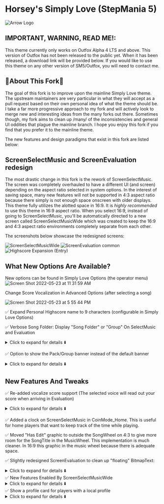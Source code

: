 # Horsey's Simply Love (StepMania 5)

![Arrow Logo](https://i.imgur.com/oZmxyGo.png)

## IMPORTANT, WARNING, READ ME!:

This theme currently only works on Outfox Alpha 4 LTS and above. This version of Outfox has not been released to the public yet. When it has been released, a download link will be provided below. If you would like to use this theme on any other version of SM5/Outfox, you will need to contact me. 

## 🤠About This Fork🐴

The goal of this fork is to improve upon the mainline Simply Love theme. The upstream maintainers are very particular in what they will accept as a pull request based on their own personal idea of what the theme should be. I take a far more progressive approach to my fork and will actively look to merge new and interesting ideas from the many forks out there. Sometimes though, my fork aims to clean up /many/ of the inconsistencies and general UI oddities that plague the mainline branch. I hope you enjoy this fork if you find that you prefer it to the mainline theme.

The new features and design paradigms that exist in this fork are listed below:

## ScreenSelectMusic and ScreenEvaluation redesign

The most drastic change in this fork is the rework of ScreenSelectMusic. The screen was completely overhauled to have a different UI (and screen) depending on the aspect ratio selected in system options. In the interest of saving space, many new features will not be supported in 4:3 aspect ratio because there simply is not enough space onscreen with older displays. This theme fully utilizes the alotted space in 16:9. It is *highly recommended* to use this theme in 16:9 aspect ratio. When you select 16:9, instead of going to ScreenSelectMusic, you'll be automatically directed to a new screen called ScreenSelectMusicWide which was created to keep the 16:9 and 4:3 aspect ratio environments completely separate from each other.


The screenshots below showcase the redesigned screens:

![ScreenSelectMusicWide](https://user-images.githubusercontent.com/5679966/169926739-056a4964-71eb-4d2c-8211-55afbd2bed1f.jpg)
![ScreenEvaluation common](https://user-images.githubusercontent.com/5679966/169926744-86e2eaf0-1820-45a3-9f75-75a8852856d0.png)
![Highscore Expansion (Entry)](https://i.imgur.com/G574IaR.png)

## What New Options Are Available?

New options can be found in Simply Love Options (the operator menu)
![Screen Shot 2022-05-23 at 11 31 59 AM](https://user-images.githubusercontent.com/5679966/169884308-93d41c85-c3ad-4335-ad7e-80820b815f03.png)

Change Score Vocalization in Advanced Options (after selecting a song)

![Screen Shot 2022-05-23 at 5 55 44 PM](https://user-images.githubusercontent.com/5679966/169927408-13416f01-9011-48ea-87a4-c17f2db24214.png)
 
✅ Expand Personal Highscore name to 9 characters (configurable in Simply Love Options)

✅ Verbose Song Folder: Display "Song Folder" or "Group" On SelectMusic and Evaluation
<details>
  <summary>Click to expand for details ⬇️</summary>
SongDescription on ScreenSelectMusic and TitleAndBanner on ScreenEvaluation have been reworked to show either the song folder or song group from the currently selected song. There is a preference in Simple Love Options to toggle between the two; the default is to display the song Group. This is especially useful when sorting by anything other than group in the SongWheel. The rework of ScreenEvaluation shows only the current group because I don't see a need to display the exact folder a song is in on Evaluation.
  </details>

✅ Option to show the Pack/Group banner instead of the default banner

<details>
  <summary>Click to expand for details ⬇️</summary>
 
This is configurable in Simply Love Options. When a song group (pack) has a banner, but a song does not have a banner, the song group (pack) banner will be shown. When there is no group (pack) banner, and a song does not have a banner, the default banner will be shown. The default is to show the group banner when no banner is present.

 </details>
 
 ## New Features And Tweaks
 
 ✅ Re-added vocalize score support (The selected voice will read out your score when arriving in Evaluation)
<details>
  <summary>Click to expand for details ⬇️</summary>
 
You'll need to download the old vocalize pack [here](http://www.mediafire.com/file/i8osxoy3h2ikdbj/Vocalize.zip/file) and place it in ~/Other/

 If you placed the Vocalize pack correctly, the option to select a vocalization will appear in the "Advanced Options" page in Player Options, all the way at the bottom.
 </details>

✅ Added a clock on ScreenSelectMusic in CoinMode_Home. This is useful for home players that want to keep track of the time while playing.

✅ Moved "Has Edit" graphic to outside the SongWheel on 4:3 to give more room for the SongTitle in the MusicWheel. This implementation is much cleaner. In 16:9 this graphic in the music wheel because there is adequate space.

✅ Slightly redesigned ScreenEvaluation to clean up "floating" BitmapText:
<details>
  <summary>Click to expand for details ⬇️</summary>
 
  - Difficulty number is now in the coloured box along with the difficulty name (beginner, expert, etc).
 
  - Style (single/double) string was removed from the evaluation screen because it's redundant information when there is a graphical representation of style in the top right of the screen.
 
  - Song credit information is now in a quad that is the same colour as the difficulty box but darkened (ligher colour in rainbow mode). The difficulty box was also widened from a square to a rectangle to better fit the difficulty name text.
 
  </details>
✅ New Features Enabled By ScreenSelectMusicWide

<details>
  <summary>Click to expand for details ⬇️</summary>
Completely reworked ScreenSelectMusic; this screen is no longer very lopsided in appearance with the song wheel on the right side and player elements squished on the left side. The main goal of the rework was to put all of the P1 assets on the left and P2 assets on the right. 

 - ScreenSelectMusicWide is now visually balanced
 
 - There is a huge amount of real estate opened up for new features on this screen.
 
 - There is absolutely no second guessing which information pertains to which player.
 
 - Intuitively, song difficulty increases from left to right.

 In a future commit, I would like to change the I/O buttons for this screen making MenuLeft/PadLeft and MenuRight/PadRight select difficulty (without needing to double tap), and MenuUp and MenuDown scroll through the SongWheel.
  </details>
 ✅ Show a profile card for players with a local profile 

<details>
  <summary>Click to expand for details ⬇️</summary>
 
 A profile card replaces the player name and avatar in the footer of ScreenSelectMusicWide and ScreenEvaluation. The profile card shows how many quads, tri-stars, duo-stars, and single-stars a player has achieved across ALL gametypes and difficulties along with a number of cool profile stats. Guest profiles (no profile) do not have a corresponding profile card. Make sure you make a local profile for yourself (or set up USB profiles) to get the most out of this theme.
 
- GetTotalScoresWithGrade() is a new function in Outfox Alpha 4 LTS that makes profile star counts possible; previously, GetTotalStepsWithTopGrade() was used, but it is incredibly inefficient and would cause Stepmania to hang the more songs were loaded. The popular Waterfall theme gets around this by creating its own separate highscores tables which are more efficient to parse by the engine.
 
- USB profiles are untested because I don't use them but probably work just fine. 
   </details>
